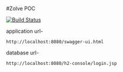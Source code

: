 #Zolve POC


[![Build Status](https://travis-ci.org/Someshbose/zolve-poc.svg?branch=master)](https://travis-ci.org/Someshbose/zolve-poc)

application url-

```shell
http://localhost:8080/swagger-ui.html
```

database url-
```shell
http://localhost:8080/h2-console/login.jsp
```